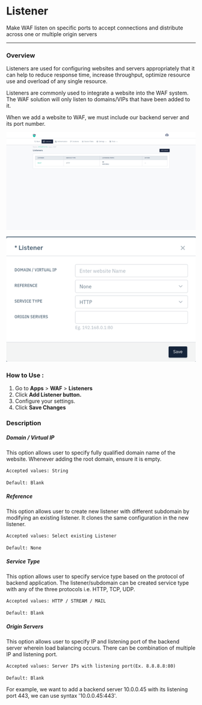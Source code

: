 # Listener 
Make WAF listen on specific ports to accept connections and distribute across one or multiple origin servers

---

### Overview 
Listeners are used for configuring websites and servers appropriately that it can help to reduce response time, increase throughput, optimize resource use and overload of any single resource. 

Listeners are commonly used to integrate a website into the WAF system. The WAF solution will only listen to domains/VIPs that have been added to it.

When we add a website to WAF, we must include our backend server and its port number.

![Listener](/img/waf/v8/docs/listeners.png)

![Listener](/img/waf/v7/docs/addinglisteners.png)

### How to Use :
1. Go to **Apps** > **WAF** > **Listeners**
2. Click **Add Listener button.**
3. Configure your settings.
4. Click **Save Changes**

### Description  
 
##### **Domain / Virtual IP**
This option allows user to specify fully qualified domain name of the website. Whenever adding the root domain, ensure it is empty.

    Accepted values: String

    Default: Blank 

##### **Reference**
This option allows user to create new listener with different subdomain by modifying an existing listener. It clones the same configuration in the new listener.

    Accepted values: Select existing Listener

    Default: None 

##### **Service Type**
This option allows user to specify service type based on the protocol of backend application. The listener/subdomain can be created service type with any of the three protocols i.e. HTTP, TCP, UDP.

    Accepted values: HTTP / STREAM / MAIL

    Default: Blank 

##### **Origin Servers**
This option allows user to specify IP and listening port of the backend server wherein load balancing occurs. There can be combination of multiple IP and listening port.

    Accepted values: Server IPs with listening port(Ex. 8.8.8.8:80)

    Default: Blank 

For example, we want to add a backend server 10.0.0.45 with its listening port 443, we can use syntax '10.0.0.45:443'.
